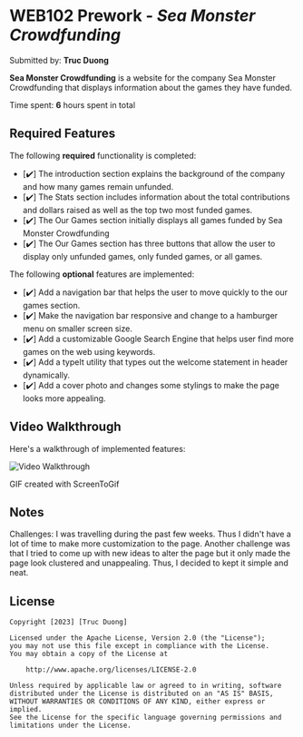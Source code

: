 # WEB102 Prework - *Sea Monster Crowdfunding*

Submitted by: **Truc Duong**

**Sea Monster Crowdfunding** is a website for the company Sea Monster Crowdfunding that displays information about the games they have funded.

Time spent: **6** hours spent in total

## Required Features

The following **required** functionality is completed:

* [✔️] The introduction section explains the background of the company and how many games remain unfunded.
* [✔️] The Stats section includes information about the total contributions and dollars raised as well as the top two most funded games.
* [✔️] The Our Games section initially displays all games funded by Sea Monster Crowdfunding
* [✔️] The Our Games section has three buttons that allow the user to display only unfunded games, only funded games, or all games.

The following **optional** features are implemented:

* [✔️] Add a navigation bar that helps the user to move quickly to the our games section. 
* [✔️] Make the navigation bar responsive and change to a hamburger menu on smaller screen size.
* [✔️] Add a customizable Google Search Engine that helps user find more games on the web using keywords.
* [✔️] Add a typeIt utility that types out the welcome statement in header dynamically.
* [✔️] Add a cover photo and changes some stylings to make the page looks more appealing.

## Video Walkthrough

Here's a walkthrough of implemented features:

<img src='https://github.com/trucdg/web102_prework/blob/main/sea-monster-truc-duong.gif' title='Video Walkthrough' width='' alt='Video Walkthrough' />

<!-- Replace this with whatever GIF tool you used! -->
GIF created with ScreenToGif  
<!-- Recommended tools:
[Kap](https://getkap.co/) for macOS
[ScreenToGif](https://www.screentogif.com/) for Windows
[peek](https://github.com/phw/peek) for Linux. -->


## Notes

Challenges: I was travelling during the past few weeks. Thus I didn't have a lot of time to make more customization to the page.
Another challenge was that I tried to come up with new ideas to alter the page but it only made the page look clustered and unappealing. Thus, I decided to kept it simple and neat.

## License

    Copyright [2023] [Truc Duong]

    Licensed under the Apache License, Version 2.0 (the "License");
    you may not use this file except in compliance with the License.
    You may obtain a copy of the License at

        http://www.apache.org/licenses/LICENSE-2.0

    Unless required by applicable law or agreed to in writing, software
    distributed under the License is distributed on an "AS IS" BASIS,
    WITHOUT WARRANTIES OR CONDITIONS OF ANY KIND, either express or implied.
    See the License for the specific language governing permissions and
    limitations under the License.
